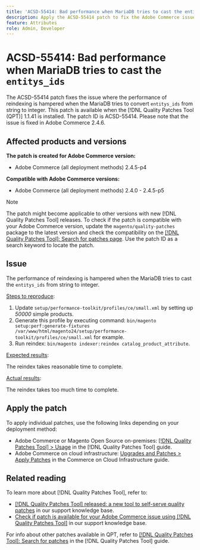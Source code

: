 ```yaml
---
title: 'ACSD-55414: Bad performance when MariaDB tries to cast the entitys_ids'
description: Apply the ACSD-55414 patch to fix the Adobe Commerce issue when the MariaDB tries to convert `entitys_ids` from string to integer, it hampers the performance of reindexing.
feature: Attributes
role: Admin, Developer
---
```

# ACSD-55414: Bad performance when MariaDB tries to cast the `entitys_ids`

The ACSD-55414 patch fixes the issue where the performance of reindexing is hampered when the MariaDB tries to convert `entitys_ids` from string to integer. This patch is available when the [!DNL Quality Patches Tool (QPT)] 1.1.41 is installed. The patch ID is ACSD-55414. Please note that the issue is fixed in Adobe Commerce 2.4.6.

## Affected products and versions

**The patch is created for Adobe Commerce version:**

* Adobe Commerce (all deployment methods)  2.4.5-p4

**Compatible with Adobe Commerce versions:**

* Adobe Commerce (all deployment methods) 2.4.0 - 2.4.5-p5

>[!NOTE]
>
>The patch might become applicable to other versions with new [!DNL Quality Patches Tool] releases. To check if the patch is compatible with your Adobe Commerce version, update the `magento/quality-patches` package to the latest version and check the compatibility on the [[!DNL Quality Patches Tool]: Search for patches page](https://experienceleague.adobe.com/tools/commerce-quality-patches/index.html). Use the patch ID as a search keyword to locate the patch.

## Issue

The performance of reindexing is hampered when the MariaDB tries to cast the `entitys_ids` from string to integer.

<u>Steps to reproduce</u>:

1. Update `setup/performance-toolkit/profiles/ce/small.xml` by setting up *50000* simple products.
1. Generate this profile by executing command: `bin/magento setup:perf:generate-fixtures /var/www/html/magento24/setup/performance-toolkit/profiles/ce/small.xml` for example.
1. Run reindex: `bin/magento indexer:reindex catalog_product_attribute`.

<u>Expected results</u>:

The reindex takes reasonable time to complete.

<u>Actual results</u>:

The reindex takes too much time to complete. 

## Apply the patch

To apply individual patches, use the following links depending on your deployment method:

* Adobe Commerce or Magento Open Source on-premises: [[!DNL Quality Patches Tool] > Usage](https://experienceleague.adobe.com/docs/commerce-operations/tools/quality-patches-tool/usage.html) in the [!DNL Quality Patches Tool] guide.
* Adobe Commerce on cloud infrastructure: [Upgrades and Patches > Apply Patches](https://experienceleague.adobe.com/docs/commerce-cloud-service/user-guide/develop/upgrade/apply-patches.html) in the Commerce on Cloud Infrastructure guide.

## Related reading

To learn more about [!DNL Quality Patches Tool], refer to:

* [[!DNL Quality Patches Tool] released: a new tool to self-serve quality patches](/help/announcements/adobe-commerce-announcements/magento-quality-patches-released-new-tool-to-self-serve-quality-patches.md) in our support knowledge base.
* [Check if patch is available for your Adobe Commerce issue using [!DNL Quality Patches Tool]](/help/support-tools/patches-available-in-qpt-tool/check-patch-for-magento-issue-with-magento-quality-patches.md) in our support knowledge base.

For info about other patches available in QPT, refer to [[!DNL Quality Patches Tool]: Search for patches](https://experienceleague.adobe.com/tools/commerce-quality-patches/index.html) in the [!DNL Quality Patches Tool] guide.
